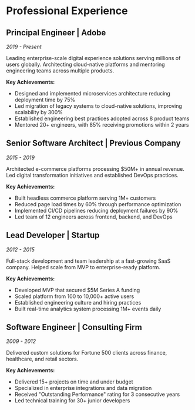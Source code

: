 # Professional Experience

## Principal Engineer | Adobe
*2019 - Present*

Leading enterprise-scale digital experience solutions serving millions of users globally. Architecting cloud-native platforms and mentoring engineering teams across multiple products.

**Key Achievements:**
- Designed and implemented microservices architecture reducing deployment time by 75%
- Led migration of legacy systems to cloud-native solutions, improving scalability by 300%
- Established engineering best practices adopted across 8 product teams
- Mentored 20+ engineers, with 85% receiving promotions within 2 years

## Senior Software Architect | Previous Company
*2015 - 2019*

Architected e-commerce platforms processing $50M+ in annual revenue. Led digital transformation initiatives and established DevOps practices.

**Key Achievements:**
- Built headless commerce platform serving 1M+ customers
- Reduced page load times by 60% through performance optimization
- Implemented CI/CD pipelines reducing deployment failures by 90%
- Led team of 12 engineers across frontend, backend, and DevOps

## Lead Developer | Startup
*2012 - 2015*

Full-stack development and team leadership at a fast-growing SaaS company. Helped scale from MVP to enterprise-ready platform.

**Key Achievements:**
- Developed MVP that secured $5M Series A funding
- Scaled platform from 100 to 10,000+ active users
- Established engineering culture and hiring practices
- Built real-time analytics system processing 1M+ events daily

## Software Engineer | Consulting Firm
*2009 - 2012*

Delivered custom solutions for Fortune 500 clients across finance, healthcare, and retail sectors.

**Key Achievements:**
- Delivered 15+ projects on time and under budget
- Specialized in enterprise integrations and data migration
- Received "Outstanding Performance" rating for 3 consecutive years
- Led technical training for 30+ junior developers
